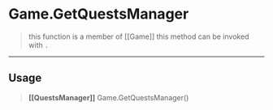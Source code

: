 # Game.GetQuestsManager
> this function is a member of [[Game]]
> this method can be invoked with `.`
-----
## Usage
> **[[QuestsManager]]** Game.GetQuestsManager()
